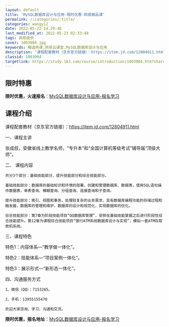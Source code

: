 ```yaml
---
layout: default
title: 'MySQL数据库设计与应用-限时优惠-网易精品课'
permalink: /:categories/:title/
categories: wangyi2
date: 2022-05-22 14:29:48
last_modified_at: 2022-05-23 02:33:48
tags: 网易提供
cover: 1003004.jpg
keywords: 精选网课,网易云课堂,MySQL数据库设计与应用
description: '课程配套教材（京东官方链接）：https://item.jd.com/12804911.html一、课程主讲张成叔，安徽'
classid: 1003004
targetlink: https://study.163.com/course/introduction/1003004.htm?share=1&shareId=1025206652&utm_campaign=share&utm_medium=iphoneShare&utm_source=&utm_u=1025206652
---
```


## 限时特惠

**限时优惠，火速报名**：[MySQL数据库设计与应用-报名学习](https://study.163.com/course/introduction/1003004.htm?share=1&shareId=1025206652&utm_campaign=share&utm_medium=iphoneShare&utm_source=&utm_u=1025206652)

## 课程介绍

课程配套教材（京东官方链接）：https://item.jd.com/12804911.html

一、课程主讲

  张成叔，安徽省线上教学名师，“专升本”和“全国计算机等级考试”辅导届“顶级大师”。

二、 课程内容

    共分3个部分：基础技能部分、提升技能部分和综合技能部分。

    基础技能部分：数据库的基础知识和环境的部署，创建和管理数据库、数据表，使用SQL语句操作数据表，单表查询、模糊查询、分组查询、连接查询和子查询。

    提升技能部分：索引、视图和事务，处理较复杂的业务需求，具有数据库编程功能的存储过程和触发器，数据库的管理和维护，数据库的设计和规范化，实现数据库的优化。

    综合技能部分：第7章为阶段技能项目“QQ数据库管理”，安排在基础技能掌握之后进行阶段性综合技能提升。第12章为课程综合技能项目“银行ATM系统数据库设计与实现”，模拟一套ATM存取款机系统。

三、课程特色

  特色1：内容体系—“教学做一体化”。

  特色2：技能体系—“项目案例一体化”。

  特色3：展示形式—“新形态一体化”。

四、沟通服务方式

    1、微信（QQ）：7153265。

    2、手机：13955155470

    欢迎大家咨询、学习、沟通和交流。

**限时优惠，报名地址**：[MySQL数据库设计与应用-报名学习](https://study.163.com/course/introduction/1003004.htm?share=1&shareId=1025206652&utm_campaign=share&utm_medium=iphoneShare&utm_source=&utm_u=1025206652)

